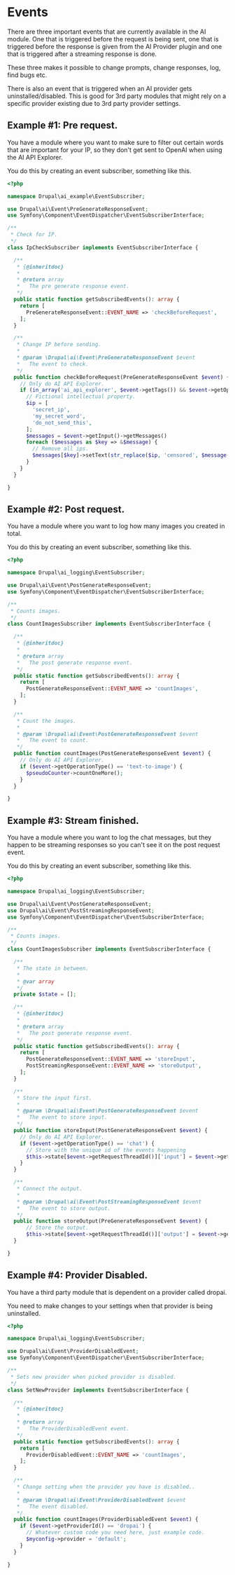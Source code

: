 # Events

There are three important events that are currently available in the AI module. One that is triggered before the request is being sent, one that is triggered before the response is given from the AI Provider plugin and one that is triggered after a streaming response is done.

These three makes it possible to change prompts, change responses, log, find bugs etc.

There is also an event that is triggered when an AI provider gets uninstalled/disabled. This is good for 3rd party modules that might rely on a specific provider existing due to 3rd party provider settings.

## Example #1: Pre request.

You have a module where you want to make sure to filter out certain words that are important for your IP, so they don't get sent to OpenAI when using the AI API Explorer.

You do this by creating an event subscriber, something like this.

```php
<?php

namespace Drupal\ai_example\EventSubscriber;

use Drupal\ai\Event\PreGenerateResponseEvent;
use Symfony\Component\EventDispatcher\EventSubscriberInterface;

/**
 * Check for IP.
 */
class IpCheckSubscriber implements EventSubscriberInterface {

  /**
   * {@inheritdoc}
   *
   * @return array
   *   The pre generate response event.
   */
  public static function getSubscribedEvents(): array {
    return [
      PreGenerateResponseEvent::EVENT_NAME => 'checkBeforeRequest',
    ];
  }

  /**
   * Change IP before sending.
   *
   * @param \Drupal\ai\Event\PreGenerateResponseEvent $event
   *   The event to check.
   */
  public function checkBeforeRequest(PreGenerateResponseEvent $event) {
    // Only do AI API Explorer.
    if (in_array('ai_api_explorer', $event->getTags()) && $event->getOperationType() == 'chat') {
      // Fictional intellectual property.
      $ip = [
        'secret_ip',
        'my_secret_word',
        'do_not_send_this',
      ];
      $messages = $event->getInput()->getMessages()
      foreach ($messages as $key => &$message) {
        // Remove all ips.
        $messages[$key]->setText(str_replace($ip, 'censored', $message->getText()));
      }
    }
  }

}

```

## Example #2: Post request.

You have a module where you want to log how many images you created in total.

You do this by creating an event subscriber, something like this.

```php
<?php

namespace Drupal\ai_logging\EventSubscriber;

use Drupal\ai\Event\PostGenerateResponseEvent;
use Symfony\Component\EventDispatcher\EventSubscriberInterface;

/**
 * Counts images.
 */
class CountImagesSubscriber implements EventSubscriberInterface {

  /**
   * {@inheritdoc}
   *
   * @return array
   *   The post generate response event.
   */
  public static function getSubscribedEvents(): array {
    return [
      PostGenerateResponseEvent::EVENT_NAME => 'countImages',
    ];
  }

  /**
   * Count the images.
   *
   * @param \Drupal\ai\Event\PostGenerateResponseEvent $event
   *   The event to count.
   */
  public function countImages(PostGenerateResponseEvent $event) {
    // Only do AI API Explorer.
    if ($event->getOperationType() == 'text-to-image') {
      $pseudoCounter->countOneMore();
    }
  }

}

```


## Example #3: Stream finished.

You have a module where you want to log the chat messages, but they happen
to be streaming responses so you can't see it on the post request event.

You do this by creating an event subscriber, something like this.

```php
<?php

namespace Drupal\ai_logging\EventSubscriber;

use Drupal\ai\Event\PostGenerateResponseEvent;
use Drupal\ai\Event\PostStreamingResponseEvent;
use Symfony\Component\EventDispatcher\EventSubscriberInterface;

/**
 * Counts images.
 */
class CountImagesSubscriber implements EventSubscriberInterface {

  /**
   * The state in between.
   *
   * @var array
   */
  private $state = [];

  /**
   * {@inheritdoc}
   *
   * @return array
   *   The post generate response event.
   */
  public static function getSubscribedEvents(): array {
    return [
      PostGenerateResponseEvent::EVENT_NAME => 'storeInput',
      PostStreamingResponseEvent::EVENT_NAME => 'storeOutput',
    ];
  }

  /**
   * Store the input first.
   *
   * @param \Drupal\ai\Event\PostGenerateResponseEvent $event
   *   The event to store input.
   */
  public function storeInput(PostGenerateResponseEvent $event) {
    // Only do AI API Explorer.
    if ($event->getOperationType() == 'chat') {
      // Store with the unique id of the events happening
      $this->state[$event->getRequestThreadId()]['input'] = $event->getInput();
    }
  }

  /**
   * Connect the output.
   *
   * @param \Drupal\ai\Event\PostStreamingResponseEvent $event
   *   The event to store output.
   */
  public function storeOutput(PreGenerateResponseEvent $event) {
      // Store the output.
      $this->state[$event->getRequestThreadId()]['output'] = $event->getOutput();
  }

}

```

## Example #4: Provider Disabled.

You have a third party module that is dependent on a provider called dropai.

You need to make changes to your settings when that provider is being uninstalled.


```php
<?php

namespace Drupal\ai_logging\EventSubscriber;

use Drupal\ai\Event\ProviderDisabledEvent;
use Symfony\Component\EventDispatcher\EventSubscriberInterface;

/**
 * Sets new provider when picked provider is disabled.
 */
class SetNewProvider implements EventSubscriberInterface {

  /**
   * {@inheritdoc}
   *
   * @return array
   *   The ProviderDisabledEvent event.
   */
  public static function getSubscribedEvents(): array {
    return [
      ProviderDisabledEvent::EVENT_NAME => 'countImages',
    ];
  }

  /**
   * Change setting when the provider you have is disabled..
   *
   * @param \Drupal\ai\Event\ProviderDisabledEvent $event
   *   The event disabled.
   */
  public function countImages(ProviderDisabledEvent $event) {
    if ($event->getProviderId() == 'dropai') {
      // Whatever custom code you need here, just example code.
      $myconfig->provider = 'default';
    }
  }

}

```
